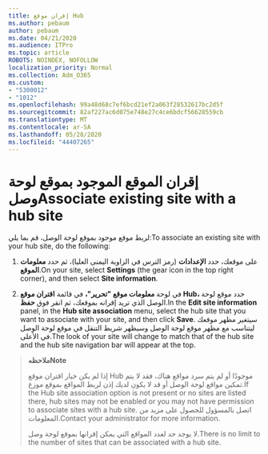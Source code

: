 ```yaml
---
title: إقران موقع Hub
ms.author: pebaum
author: pebaum
ms.date: 04/21/2020
ms.audience: ITPro
ms.topic: article
ROBOTS: NOINDEX, NOFOLLOW
localization_priority: Normal
ms.collection: Adm_O365
ms.custom:
- "5300012"
- "1012"
ms.openlocfilehash: 99a48d68c7ef6bcd21ef2a063f28532617bc2d5f
ms.sourcegitcommit: 82af227ac6d075e748e27c4ce6bdcf56628559cb
ms.translationtype: MT
ms.contentlocale: ar-SA
ms.lasthandoff: 05/28/2020
ms.locfileid: "44407265"
---
```

# <a name="associate-existing-site-with-a-hub-site"></a><span data-ttu-id="cc3f1-102">إقران الموقع الموجود بموقع لوحة وصل</span><span class="sxs-lookup"><span data-stu-id="cc3f1-102">Associate existing site with a hub site</span></span>

<span data-ttu-id="cc3f1-103">لربط موقع موجود بموقع لوحة الوصل، قم بما يلي:</span><span class="sxs-lookup"><span data-stu-id="cc3f1-103">To associate an existing site with your hub site, do the following:</span></span>
  
1. <span data-ttu-id="cc3f1-104">على موقعك، حدد **الإعدادات** (رمز الترس في الزاوية اليمنى العليا)، ثم حدد **معلومات الموقع**.</span><span class="sxs-lookup"><span data-stu-id="cc3f1-104">On your site, select **Settings** (the gear icon in the top right corner), and then select **Site information**.</span></span>

2. <span data-ttu-id="cc3f1-105">في لوحة **معلومات موقع "تحرير"،** في قائمة **اقتران موقع Hub،** حدد موقع لوحة الوصل الذي تريد إقرانه بموقعك، ثم انقر فوق **حفظ**.</span><span class="sxs-lookup"><span data-stu-id="cc3f1-105">In the **Edit site information** panel, in the **Hub site association** menu, select the hub site that you want to associate with your site, and then click **Save**.</span></span> <span data-ttu-id="cc3f1-106">سيتغير مظهر موقعك ليتناسب مع مظهر موقع لوحة الوصل وسيظهر شريط التنقل في موقع لوحة الوصل في الأعلى.</span><span class="sxs-lookup"><span data-stu-id="cc3f1-106">The look of your site will change to match that of the hub site and the hub site navigation bar will appear at the top.</span></span>

><span data-ttu-id="cc3f1-107">**ملاحظه**</span><span class="sxs-lookup"><span data-stu-id="cc3f1-107">**Note**</span></span>
>
><span data-ttu-id="cc3f1-108">إذا لم يكن خيار اقتران موقع Hub موجودًا أو لم يتم سرد مواقع هناك، فقد لا يتم تمكين مواقع لوحة الوصل أو قد لا يكون لديك إذن لربط المواقع بموقع موزع.</span><span class="sxs-lookup"><span data-stu-id="cc3f1-108">If the Hub site association option is not present or no sites are listed there, hub sites may not be enabled or you may not have permission to associate sites with a hub site.</span></span> <span data-ttu-id="cc3f1-109">اتصل بالمسؤول للحصول على مزيد من المعلومات.</span><span class="sxs-lookup"><span data-stu-id="cc3f1-109">Contact your administrator for more information.</span></span>
>
><span data-ttu-id="cc3f1-110">لا يوجد حد لعدد المواقع التي يمكن إقرانها بموقع لوحة وصل.</span><span class="sxs-lookup"><span data-stu-id="cc3f1-110">There is no limit to the number of sites that can be associated with a hub site.</span></span>
  